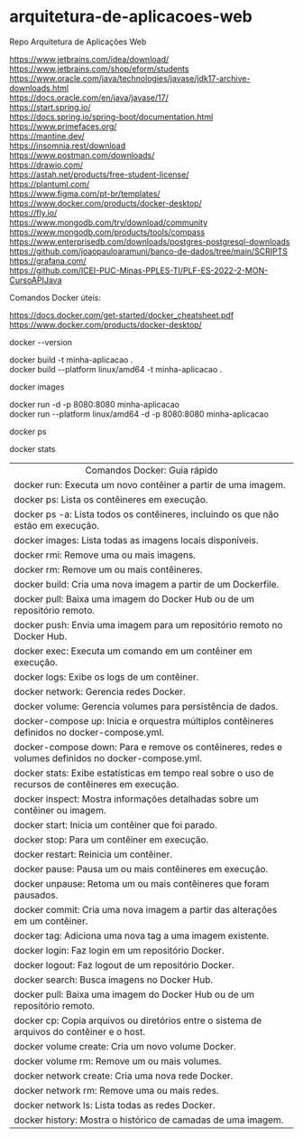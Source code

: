# arquitetura-de-aplicacoes-web
Repo Arquitetura de Aplicações Web

https://www.jetbrains.com/idea/download/
<br>https://www.jetbrains.com/shop/eform/students
<br>https://www.oracle.com/java/technologies/javase/jdk17-archive-downloads.html
<br>https://docs.oracle.com/en/java/javase/17/
<br>https://start.spring.io/
<br>https://docs.spring.io/spring-boot/documentation.html
<br>https://www.primefaces.org/
<br>https://mantine.dev/
<br>https://insomnia.rest/download
<br>https://www.postman.com/downloads/
<br>https://drawio.com/
<br>https://astah.net/products/free-student-license/
<br>https://plantuml.com/
<br>https://www.figma.com/pt-br/templates/
<br>https://www.docker.com/products/docker-desktop/
<br>https://fly.io/
<br>https://www.mongodb.com/try/download/community
<br>https://www.mongodb.com/products/tools/compass
<br>https://www.enterprisedb.com/downloads/postgres-postgresql-downloads
<br>https://github.com/joaopauloaramuni/banco-de-dados/tree/main/SCRIPTS
<br>https://grafana.com/
<br>https://github.com/ICEI-PUC-Minas-PPLES-TI/PLF-ES-2022-2-MON-CursoAPIJava

Comandos Docker úteis:

https://docs.docker.com/get-started/docker_cheatsheet.pdf
<br>https://www.docker.com/products/docker-desktop/

docker --version

docker build -t minha-aplicacao .
<br>docker build --platform linux/amd64 -t minha-aplicacao .

docker images

docker run -d -p 8080:8080 minha-aplicacao
<br>docker run --platform linux/amd64 -d -p 8080:8080 minha-aplicacao

docker ps

docker stats

<table>
<tr>
<td align="center">
Comandos Docker: Guia rápido
</td>
</tr>
<tr>
<td>
docker run: Executa um novo contêiner a partir de uma imagem.
</td>
</tr>
<tr>
<td>
docker ps: Lista os contêineres em execução.
</td>
</tr>
<tr>
<td>
docker ps -a: Lista todos os contêineres, incluindo os que não estão em execução.
</td>
</tr>
<tr>
<td>
docker images: Lista todas as imagens locais disponíveis.
</td>
</tr>
<tr>
<td>
docker rmi: Remove uma ou mais imagens.
</td>
</tr>
<tr>
<td>
docker rm: Remove um ou mais contêineres.
</td>
</tr>
<tr>
<td>
docker build: Cria uma nova imagem a partir de um Dockerfile.
</td>
</tr>
<tr>
<td>
docker pull: Baixa uma imagem do Docker Hub ou de um repositório remoto.
</td>
</tr>
<tr>
<td>
docker push: Envia uma imagem para um repositório remoto no Docker Hub.
</td>
</tr>
<tr>
<td>
docker exec: Executa um comando em um contêiner em execução.
</td>
</tr>
<tr>
<td>
docker logs: Exibe os logs de um contêiner.
</td>
</tr>
<tr>
<td>
docker network: Gerencia redes Docker.
</td>
</tr>
<tr>
<td>
docker volume: Gerencia volumes para persistência de dados.
</td>
</tr>
<tr>
<td>
docker-compose up: Inicia e orquestra múltiplos contêineres definidos no docker-compose.yml.
</td>
</tr>
<tr>
<td>
docker-compose down: Para e remove os contêineres, redes e volumes definidos no docker-compose.yml.
</td>
</tr>
<tr>
<td>
docker stats: Exibe estatísticas em tempo real sobre o uso de recursos de contêineres em execução.
</td>
</tr>
<tr>
<td>
docker inspect: Mostra informações detalhadas sobre um contêiner ou imagem.
</td>
</tr>
<tr>
<td>
docker start: Inicia um contêiner que foi parado.
</td>
</tr>
<tr>
<td>
docker stop: Para um contêiner em execução.
</td>
</tr>
<tr>
<td>
docker restart: Reinicia um contêiner.
</td>
</tr>
<tr>
<td>
docker pause: Pausa um ou mais contêineres em execução.
</td>
</tr>
<tr>
<td>
docker unpause: Retoma um ou mais contêineres que foram pausados.
</td>
</tr>
<tr>
<td>
docker commit: Cria uma nova imagem a partir das alterações em um contêiner.
</td>
</tr>
<tr>
<td>
docker tag: Adiciona uma nova tag a uma imagem existente.
</td>
</tr>
<tr>
<td>
docker login: Faz login em um repositório Docker.
</td>
</tr>
<tr>
<td>
docker logout: Faz logout de um repositório Docker.
</td>
</tr>
<tr>
<td>
docker search: Busca imagens no Docker Hub.
</td>
</tr>
<tr>
<td>
docker pull: Baixa uma imagem do Docker Hub ou de um repositório remoto.
</td>
</tr>
<tr>
<td>
docker cp: Copia arquivos ou diretórios entre o sistema de arquivos do contêiner e o host.
</td>
</tr>
<tr>
<td>
docker volume create: Cria um novo volume Docker.
</td>
</tr>
<tr>
<td>
docker volume rm: Remove um ou mais volumes.
</td>
</tr>
<tr>
<td>
docker network create: Cria uma nova rede Docker.
</td>
</tr>
<tr>
<td>
docker network rm: Remove uma ou mais redes.
</td>
</tr>
<tr>
<td>
docker network ls: Lista todas as redes Docker.
</td>
</tr>
<tr>
<td>
docker history: Mostra o histórico de camadas de uma imagem.
</td>
</tr>
</table>
